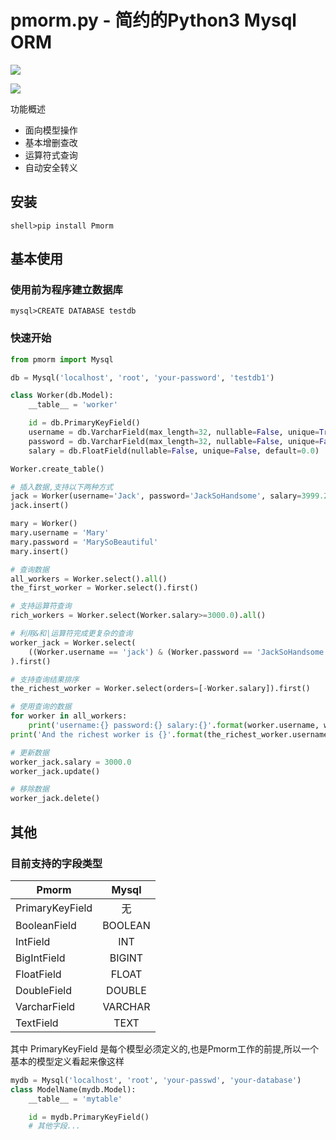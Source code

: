 # pmorm.py - 简约的Python3 Mysql ORM

![](https://img.shields.io/badge/python-3.5-red.svg)

![](https://img.shields.io/badge/license-MIT-green.svg)

功能概述

- 面向模型操作
- 基本增删查改
- 运算符式查询
- 自动安全转义

## 安装

```
shell>pip install Pmorm
```

## 基本使用

### 使用前为程序建立数据库

```
mysql>CREATE DATABASE testdb
```

### 快速开始

```python
from pmorm import Mysql

db = Mysql('localhost', 'root', 'your-password', 'testdb1')

class Worker(db.Model):
    __table__ = 'worker'

    id = db.PrimaryKeyField()
    username = db.VarcharField(max_length=32, nullable=False, unique=True, default=None)
    password = db.VarcharField(max_length=32, nullable=False, unique=False, default=None)
    salary = db.FloatField(nullable=False, unique=False, default=0.0)

Worker.create_table()

# 插入数据,支持以下两种方式
jack = Worker(username='Jack', password='JackSoHandsome', salary=3999.2)
jack.insert()

mary = Worker()
mary.username = 'Mary'
mary.password = 'MarySoBeautiful'
mary.insert()

# 查询数据
all_workers = Worker.select().all()
the_first_worker = Worker.select().first()

# 支持运算符查询
rich_workers = Worker.select(Worker.salary>=3000.0).all()

# 利用&和|运算符完成更复杂的查询
worker_jack = Worker.select(
	((Worker.username == 'jack') & (Worker.password == 'JackSoHandsome')) | (Worker.salary=='3999.2')
).first()

# 支持查询结果排序
the_richest_worker = Worker.select(orders=[-Worker.salary]).first()

# 使用查询的数据
for worker in all_workers:
	print('username:{} password:{} salary:{}'.format(worker.username, worker.password, worker.salary))
print('And the richest worker is {}'.format(the_richest_worker.username))

# 更新数据
worker_jack.salary = 3000.0
worker_jack.update()

# 移除数据
worker_jack.delete()
```

## 其他

### 目前支持的字段类型

Pmorm|Mysql
--|:--:
PrimaryKeyField|无
BooleanField|BOOLEAN
IntField|INT
BigIntField|BIGINT
FloatField|FLOAT
DoubleField|DOUBLE
VarcharField|VARCHAR
TextField|TEXT

其中 PrimaryKeyField 是每个模型必须定义的,也是Pmorm工作的前提,所以一个基本的模型定义看起来像这样

```python
mydb = Mysql('localhost', 'root', 'your-passwd', 'your-database')
class ModelName(mydb.Model):
    __table__ = 'mytable'

    id = mydb.PrimaryKeyField()
    # 其他字段...
```